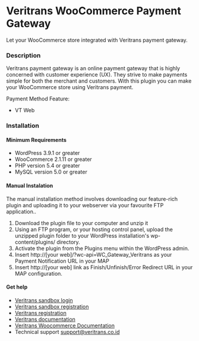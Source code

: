 Veritrans WooCommerce Payment Gateway
=====================================

Let your WooCommerce store integrated with Veritrans payment gateway.

### Description

Veritrans payment gateway is an online payment gateway that is highly concerned with customer experience (UX). They strive to make payments simple for both the merchant and customers. With this plugin you can make your WooCommerce store using Veritrans payment.

Payment Method Feature:

- VT Web

### Installation

#### Minimum Requirements

* WordPress 3.9.1 or greater
* WooCommerce 2.1.11 or greater
* PHP version 5.4 or greater
* MySQL version 5.0 or greater

#### Manual Instalation

The manual installation method involves downloading our feature-rich plugin and uploading it to your webserver via your favourite FTP application..

1. Download the plugin file to your computer and unzip it
2. Using an FTP program, or your hosting control panel, upload the unzipped plugin folder to your WordPress installation's wp-content/plugins/ directory.
3. Activate the plugin from the Plugins menu within the WordPress admin.
4. Insert http://[your web]/?wc-api=WC_Gateway_Veritrans as your Payment Notification URL in your MAP
5. Insert http://[your web] link as Finish/Unfinish/Error Redirect URL in your MAP configuration.

#### Get help

* [Veritrans sandbox login](https://my.sandbox.veritrans.co.id/)
* [Veritrans sandbox registration](https://my.sandbox.veritrans.co.id/register)
* [Veritrans registration](https://my.veritrans.co.id/register)
* [Veritrans documentation](http://docs.veritrans.co.id)
* [Veritrans Woocommerce Documentation](http://docs.veritrans.co.id/vtweb/integration_woocommerce.html)
* Technical support [support@veritrans.co.id](mailto:support@veritrans.co.id)
